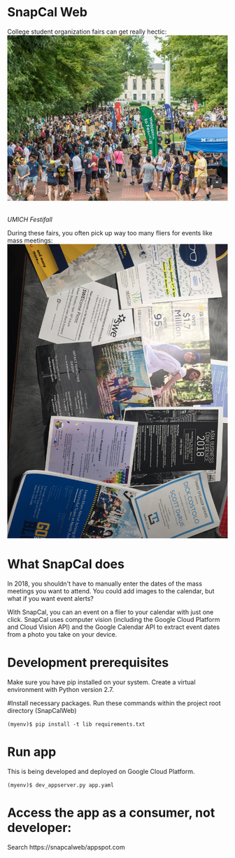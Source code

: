 # SnapCal Web
College student organization fairs can get really hectic:
![alt text][festifall]

[festifall]: https://github.com/rguan72/SnapCal/blob/master/md_images/festifall.jpg
<br align="center">*UMICH Festifall*</br>

During these fairs, you often pick up way too many fliers for events like mass meetings:
![alt text][fliers]

[fliers]: https://github.com/rguan72/SnapCal/blob/master/md_images/IMG_0779.JPG

# What SnapCal does
In 2018, you shouldn't have to manually enter the dates of the mass meetings you want to attend. You could add images to the calendar, but what if you want event alerts?

With SnapCal, you can an event on a flier to your calendar with just one click. SnapCal uses computer vision (including the Google Cloud Platform and Cloud Vision API) and the Google Calendar API to extract event dates from a photo you take on your device.

# Development prerequisites
Make sure you have pip installed on your system.
Create a virtual environment with Python version 2.7.


#Install necessary packages.
Run these commands within the project root directory (SnapCalWeb)
```
(myenv)$ pip install -t lib requirements.txt
```
# Run app
This is being developed and deployed on Google Cloud Platform.
```
(myenv)$ dev_appserver.py app.yaml
```
# Access the app as a consumer, not developer:
Search https://snapcalweb/appspot.com
